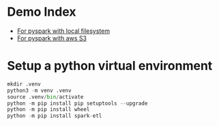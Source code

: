 # Demo Index
* [For pyspark with local filesystem](pyspark_local/readme.md)
* [For pyspark with aws S3](pyspark_s3/readme.md)

# Setup a python virtual environment
```python
mkdir .venv
python3 -m venv .venv
source .venv/bin/activate
python -m pip install pip setuptools --upgrade
python -m pip install wheel
python -m pip install spark-etl
```

